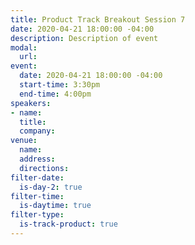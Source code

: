 ```yaml
---
title: Product Track Breakout Session 7
date: 2020-04-21 18:00:00 -04:00
description: Description of event
modal:
  url: 
event:
  date: 2020-04-21 18:00:00 -04:00
  start-time: 3:30pm
  end-time: 4:00pm
speakers:
- name: 
  title: 
  company: 
venue:
  name: 
  address: 
  directions: 
filter-date:
  is-day-2: true
filter-time:
  is-daytime: true
filter-type:
  is-track-product: true
---
```


